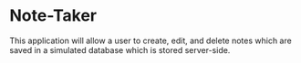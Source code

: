 # Note-Taker

This application will allow a user to create, edit, and delete notes which are saved in a simulated database which is stored server-side.
